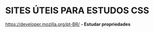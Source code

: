 # SITES ÚTEIS PARA ESTUDOS CSS



<https://developer.mozilla.org/pt-BR/> **- Estudar propriedades**

 